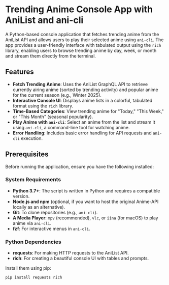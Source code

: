 # Trending Anime Console App with AniList and ani-cli

A Python-based console application that fetches trending anime from the AniList API and allows users to play their selected anime using `ani-cli`. The app provides a user-friendly interface with tabulated output using the `rich` library, enabling users to browse trending anime by day, week, or month and stream them directly from the terminal.

## Features
- **Fetch Trending Anime**: Uses the AniList GraphQL API to retrieve currently airing anime (sorted by trending activity) and popular anime for the current season (e.g., Winter 2025).
- **Interactive Console UI**: Displays anime lists in a colorful, tabulated format using the `rich` library.
- **Time-Based Categories**: View trending anime for "Today," "This Week," or "This Month" (seasonal popularity).
- **Play Anime with `ani-cli`**: Select an anime from the list and stream it using `ani-cli`, a command-line tool for watching anime.
- **Error Handling**: Includes basic error handling for API requests and `ani-cli` execution.

## Prerequisites
Before running the application, ensure you have the following installed:

### System Requirements
- **Python 3.7+**: The script is written in Python and requires a compatible version.
- **Node.js and npm** (optional, if you want to host the original Anime-API locally as an alternative).
- **Git**: To clone repositories (e.g., `ani-cli`).
- **A Media Player**: `mpv` (recommended), `vlc`, or `iina` (for macOS) to play anime via `ani-cli`.
- **fzf**: For interactive menus in `ani-cli`.

### Python Dependencies
- **requests**: For making HTTP requests to the AniList API.
- **rich**: For creating a beautiful console UI with tables and prompts.

Install them using pip:
```bash
pip install requests rich
